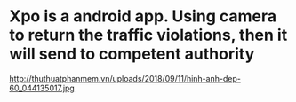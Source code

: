 # Xpo is a android app. Using camera to return the traffic violations, then it will send to competent authority
http://thuthuatphanmem.vn/uploads/2018/09/11/hinh-anh-dep-60_044135017.jpg
